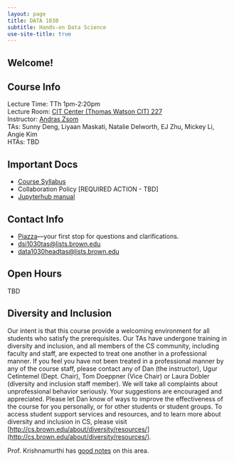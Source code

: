 ```yaml
---
layout: page
title: DATA 1030
subtitle: Hands-on Data Science
use-site-title: true
---
```


## Welcome!

## Course Info

Lecture Time: TTh 1pm-2:20pm  
Lecture Room: [CIT Center (Thomas Watson CIT) 227](https://goo.gl/maps/9P7GufeMQdE2)  
Instructor: [Andras Zsom](https://ccv.brown.edu/about/#people)  
TAs: Sunny Deng, Liyaan Maskati, Natalie Delworth, EJ Zhu, Mickey Li, Angie Kim  
HTAs: TBD

## Important Docs

*   [Course Syllabus](https://docs.google.com/document/d/1uwi4kGQ--dsZVnODHxrQtkoC4jVo5Z6X7jLPb8yDmYg/edit)
*   Collaboration Policy [REQUIRED ACTION - TBD]
*   [Jupyterhub manual](https://docs.ccv.brown.edu/jupyterhub/)

## Contact Info

*   [Piazza](https://piazza.com/class/jzioyk40mhs6r2#)—your first stop for questions and clarifications.
*   dsi1030tas@lists.brown.edu
*   data1030headtas@lists.brown.edu

## Open Hours

TBD

## Diversity and Inclusion

Our intent is that this course provide a welcoming environment for all students who satisfy the prerequisites. Our TAs have undergone training in diversity and inclusion, and all members of the CS community, including faculty and staff, are expected to treat one another in a professional manner. If you feel you have not been treated in a professional manner by any of the course staff, please contact any of Dan (the instructor), Ugur Cetintemel (Dept. Chair), Tom Doeppner (Vice Chair) or Laura Dobler (diversity and inclusion staff member). We will take all complaints about unprofessional behavior seriously. Your suggestions are encouraged and appreciated. Please let Dan know of ways to improve the effectiveness of the course for you personally, or for other students or student groups. To access student support services and resources, and to learn more about diversity and inclusion in CS, please visit [http://cs.brown.edu/about/diversity/resources/](http://cs.brown.edu/about/diversity/resources/).

Prof. Krishnamurthi has [good notes](http://cs.brown.edu/courses/cs019/2016/professionalism.html) on this area.